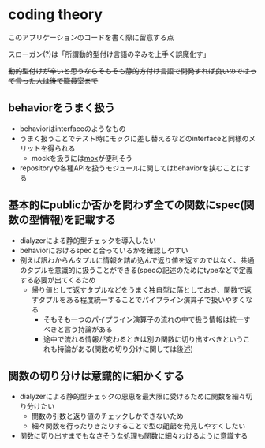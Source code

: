 # coding theory
このアプリケーションのコードを書く際に留意する点

スローガン(?)は「所謂動的型付け言語の辛みを上手く誤魔化す」

~~動的型付けが辛いと思うならそもそも静的方付け言語で開発すれば良いのではって言った人は後で職員室まで~~

## behaviorをうまく扱う

- behaviorはinterfaceのようなもの
- うまく扱うことでテスト時にモックに差し替えるなどのinterfaceと同様のメリットを得られる
  - mockを扱うには[mox](https://github.com/dashbitco/mox)が便利そう
- repositoryや各種APIを扱うモジュールに関してはbehaviorを挟むことにする

## 基本的にpublicか否かを問わず全ての関数にspec(関数の型情報)を記載する

- dialyzerによる静的型チェックを導入したい
- behaviorにおけるspecと合っているかを確認しやすい
- 例えば訳わからんタプルに情報を詰め込んで返り値を返すのではなく、共通のタプルを意識的に扱うことができる(specの記述のためにtypeなどで定義する必要が出てくるため
  - 帰り値として返すタプルなどをうまく独自型に落としておき、関数で返すタプルをある程度統一することでパイプライン演算子で扱いやすくなる
    - そもそも一つのパイプライン演算子の流れの中で扱う情報は統一すべきと言う持論がある
    - 途中で流れる情報が変わるときは別の関数に切り出すべきというこれも持論がある(関数の切り分けに関しては後述)

## 関数の切り分けは意識的に細かくする

- dialyzerによる静的型チェックの恩恵を最大限に受けるために関数を細々切り分けたい
  - 関数の引数と返り値のチェックしかできないため
  - 細々関数を行ったりきたりすることで型の齟齬を発見しやすくしたい
- 関数に切り出すまでもなさそうな処理も関数に細々わけるように意識する
